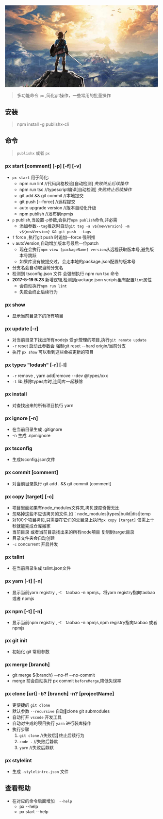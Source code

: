 ![example](./logo.png)

> 多功能命令 `px` ,简化git操作，一些常用的批量操作

## 安装
> npm install -g publishx-cli

## 命令
> `publishx` 或者 `px`

### px start [comment] [-p] [-f] [-v]
- `px start` 用于简化:
    - npm run lint //代码风格校验[自动检测] *失败终止后续操作*
    - npm run tsc //typescript编译[自动检测]  *失败终止后续操作*
    - git add && git commit  //本地提交
    - git push [--force] //远程提交
    - auto upgrade version //版本自动化升级
    - npm publish  //发布到npmjs
- `p` publish,当设置`-p`参数,会执行`npm publish`命令,非必需
    - 添加参数`--tag`推送时自动`git tag -a v${newVersion} -m v${newVersion} && git push --tags`
- `f` force ,执行git push 时追加--force 强制推
- `v` autoVersion,自动增加版本号最后一位patch
    * 现在会执行`npm view [packageName] version`从远程获取版本号,避免版本号跳跃
    * 如果库没有被提交过，会走本地的package.json配置的版本号
-  分支名会自动取当前分支名
-  检测到 tsconfig.json 文件 会强制执行 npm run tsc 命令
- **2017-5-19 9:23** 新增逻辑,检测到package.json scripts里有配置`lint`属性
    - 会自动执行`npm run lint`
    - 失败会终止后续行为

### px show
- 显示当前目录下的所有项目

### px update [-r]
- 对当前目录下找出所有nodejs 受git管理的项目,执行`git remote update`
- `-r` reset 启动此参数会 强制git reset --hard origin/当前分支
- 执行 `px show` 可以看到这些会被更新的项目

### px types "lodash" [-r] [-l]
-  `-r` remove , yarn add|remove --dev @types/xxx
- `-l` lib,移除types库时,连同库一起移除

### px install
- 对查找出来的所有项目执行 yarn

### px ignore [-n]
- 在当前目录生成 .gitignore
- -n 生成 .npmignore

### px tsconfig
- 生成tsconfig.json文件

### px commit [comment]
- 对当前目录执行 git add . && git commit [comment]

### px copy [target]  [-c]
- 项目里面如果有node_modules文件夹,拷贝速度奇慢无比
- 忽略掉这些不应该拷贝的文件,如：node_modules|types|build|dist|temp
- 对100个项目拷贝,只需要在它们的父目录上执行`px copy [target]` 仅需上十秒就能完成仓库搬家
- 当前目录 或者当前目录找出来的所有node项目 复制到target目录
- 目录文件夹会自动创建
- `-c` concurrent 开启并发

### px tslint
- 在当前目录生成 tslint.json文件

### px yarn [-t] [-n]
- 显示当前yarn registry , -t　taobao -n npmjs，将yarn registry指向taobao 或者 npmjs

### px npm [-t] [-n]
- 显示当前npm registry , -t　taobao -n npmjs,npm registry指向taobao 或者 npmjs

### px git init
- 初始化 git 常用参数

### px merge [branch]
- git merge ${branch} --no-ff --no-commit
- merge 前会自动执行 px commit `beforeMerge`,降低失误率

### px clone [url] -b? [branch] -n? [projectName]
- 更便捷的 `git clone`
- 默认参数 `--recursive` 自动clone git submodules
- 自动打开 `vscode` 开发工具
- 自动对生成的项目执行 `yarn` 进行装库操作
- 执行步骤
  1. `git clone` //失败后终止后续行为
  2. `code .` //失败后静默
  3. `yarn` //失败后静默

### px stylelint
- 生成 `.stylelintrc.json` 文件
## 查看帮助

- 在对应的命令后面增加　`--help`
    * px --help
    * px start --help
